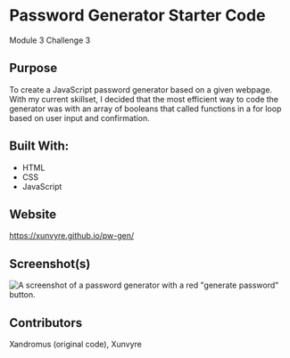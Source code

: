 # Password Generator Starter Code
Module 3 Challenge 3

## Purpose
To create a JavaScript password generator based on a given webpage. With my current skillset, I decided that the most efficient way to code the generator was with an array of booleans that called functions in a for loop based on user input and confirmation.

## Built With:
* HTML
* CSS
* JavaScript

## Website
https://xunvyre.github.io/pw-gen/

## Screenshot(s)
![A screenshot of a password generator with a red "generate password" button.](./assets/images/screenshot.jpg)

## Contributors
Xandromus (original code), Xunvyre
